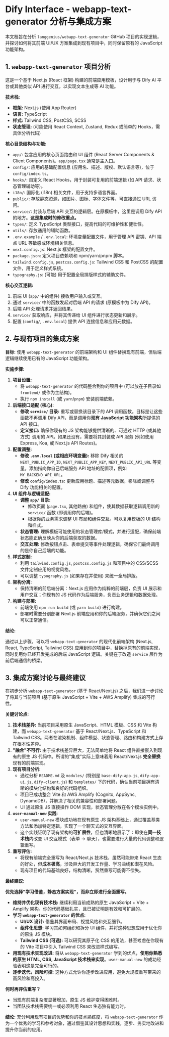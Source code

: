 # Dify Interface - webapp-text-generator 分析与集成方案

本文档旨在分析 `langgenius/webapp-text-generator` GitHub 项目的实现逻辑，并探讨如何将其前端 UI/UX 方案集成到现有项目中，同时保留原有的 JavaScript 功能架构。

## 1. `webapp-text-generator` 项目分析

这是一个基于 Next.js (React 框架) 构建的前端应用模板，设计用于与 Dify AI 平台或其他类似 API 进行交互，以实现文本生成等 AI 功能。

**技术栈:**

*   **框架:** Next.js (使用 App Router)
*   **语言:** TypeScript
*   **样式:** Tailwind CSS, PostCSS, SCSS
*   **状态管理:** (可能使用 React Context, Zustand, Redux 或简单的 Hooks，需具体分析代码)

**核心目录结构与功能:**

*   `app/`: 包含应用的核心页面路由和 UI 组件 (React Server Components & Client Components)。`app/page.tsx` 通常是主入口。
*   `config/`: 应用的基础配置信息 (应用名、描述、版权、默认语言等)，位于 `config/index.ts`。
*   `hooks/`: 自定义 React Hooks，用于封装可复用的前端逻辑 (如 API 请求、状态管理辅助等)。
*   `i18n/`: 国际化 (i18n) 相关文件，用于支持多语言界面。
*   `public/`: 存放静态资源，如图片、图标、字体文件等，可直接通过 URL 访问。
*   `service/`: 封装与后端 API 交互的逻辑层。在原模板中，这里是调用 Dify API 的地方。**这是集成时的修改重点。**
*   `types/`: 定义 TypeScript 类型接口，提高代码的可维护性和健壮性。
*   `utils/`: 存放通用的辅助函数。
*   `.env.example` / `.env.local`: 环境变量配置文件，用于管理 API 密钥、API 端点 URL 等敏感或环境相关信息。
*   `next.config.js`: Next.js 框架的配置文件。
*   `package.json`: 定义项目依赖项和 npm/yarn/pnpm 脚本。
*   `tailwind.config.js`, `postcss.config.js`: Tailwind CSS 和 PostCSS 的配置文件，用于定义样式系统。
*   `typography.js`: (可能) 用于配置全局排版样式的辅助文件。

**核心交互逻辑:**

1.  前端 UI (`app/` 中的组件) 接收用户输入或交互。
2.  通过 `service/` 中的函数发起对后端 API 的请求 (原模板中为 Dify API)。
3.  后端 API 处理请求并返回结果。
4.  `service/` 获取响应，并将其传递给 UI 组件进行状态更新和展示。
5.  配置 (`config/`, `.env.local`) 提供 API 连接信息和应用元数据。

## 2. 与现有项目的集成方案

**目标:** 使用 `webapp-text-generator` 的前端架构和 UI 组件替换现有前端，但后端逻辑继续使用已有的 JavaScript 功能架构。

**实施步骤:**

1.  **项目设置:**
    *   将 `webapp-text-generator` 的代码整合到你的项目中 (可以放在子目录如 `frontend/` 或作为主结构)。
    *   执行 `npm install` (或 `yarn`/`pnpm`) 安装前端依赖。
2.  **后端接口适配 (核心):**
    *   **修改 `service/` 目录:** 重写或替换该目录下的 API 调用函数。目标是让这些函数不再调用 Dify API，而是调用你**现有 JavaScript 功能架构**所提供的 API 接口。
    *   **定义接口:** 确保你现有的 JS 架构能够提供清晰的、可通过 HTTP (或其他方式) 调用的 API。如果还没有，需要将其封装成 API 服务 (例如使用 Express, Koa, 或 Next.js API Routes)。
3.  **配置调整:**
    *   **修改 `.env.local` (或相应环境变量):** 移除 Dify 相关的 `NEXT_PUBLIC_APP_ID`, `NEXT_PUBLIC_APP_KEY`, `NEXT_PUBLIC_API_URL` 等变量。添加指向你自己后端服务 API 地址的配置项，例如 `MY_BACKEND_API_URL`。
    *   **修改 `config/index.ts`:** 更新应用标题、描述等元数据，移除或调整与 Dify 功能相关的配置。
4.  **UI 组件与逻辑适配:**
    *   **调整 `app/` 目录:**
        *   修改页面 (`page.tsx`, 其他路由) 和组件，使其数据获取逻辑调用新的 `service/` 函数 (即调用你的后端)。
        *   根据你的业务需求调整 UI 布局和组件交互。可以复用模板的 UI 结构和样式。
    *   **状态管理:** 理解模板可能使用的状态管理库/模式，并进行适配，确保前端状态能正确反映从你的后端获取的数据。
    *   **交互处理:** 修改按钮点击、表单提交等事件处理逻辑，确保它们最终调用的是你自己后端的功能。
5.  **样式定制:**
    *   利用 `tailwind.config.js`, `postcss.config.js` 和项目中的 CSS/SCSS 文件定制应用的视觉风格。
    *   可以调整 `typography.js` (如果存在并使用) 来统一全局排版。
6.  **架构分离:**
    *   保持清晰的前后端分离：Next.js 应用作为纯粹的前端层，负责 UI 展示和用户交互；你现有的 JS 代码作为后端服务，负责业务逻辑和数据处理。
7.  **构建与部署:**
    *   前端使用 `npm run build` (或 `yarn build`) 进行构建。
    *   部署时需要分别部署 Next.js 前端应用和你的后端服务，并确保它们之间可以正常通信。

**结论:**

通过以上步骤，可以将 `webapp-text-generator` 的现代化前端架构 (Next.js, React, TypeScript, Tailwind CSS) 应用到你的项目中，替换掉原有的前端实现，同时复用你已经开发完成的后端 JavaScript 逻辑。关键在于改造 `service` 层作为前后端通信的桥梁。

## 3. 集成方案讨论与最终建议

在初步分析 `webapp-text-generator` (基于 React/Next.js) 之后，我们进一步讨论了将其与当前项目 (基于原生 JavaScript + Vite + AWS Amplify) 集成的可行性。

**关键讨论点:**

1.  **技术栈差异:** 当前项目采用原生 JavaScript、HTML 模板、CSS 和 Vite 构建，而 `webapp-text-generator` 基于 React/Next.js、TypeScript 和 Tailwind CSS。两者在渲染机制、组件模型、状态管理、路由和构建方式上存在根本性差异。
2.  **"融合"不可行:** 由于技术栈差异巨大，无法简单地将 React 组件直接嵌入到现有的原生 JS 代码中。所谓的"集成"实际上意味着用 React/Next.js **完全替换** 现有的前端实现。
3.  **现有项目分析:**
    *   通过分析 `README.md` 及 `modules/` (特别是 `base-dify-app.js`, `dify-app-ui.js`, `dify-client.js`) 和 `templates/` 下的代码，确认当前项目拥有清晰的模块化结构和良好的代码组织。
    *   项目已成功整合 Vite 和 AWS Amplify (Cognito, AppSync, DynamoDB)，并解决了相关的兼容性和部署问题。
    *   UI 通过原生 JS 直接操作 DOM 实现，状态管理分散在各个模块实例中。
4.  **`user-manual-new` 实践:**
    *   `user-manual-new` 模块成功地在现有原生 JS 架构基础上，通过覆盖基类方法和添加特定逻辑，实现了一个聊天式的交互界面。
    *   这个实践证明了现有架构的**可扩展性**，但也清晰地展示了：即使在**同一技术栈**内改变 UI 交互模式（表单 -> 聊天），也需要进行大量的代码调整和逻辑重写。
5.  **重写评估:**
    *   将现有前端完全重写为 React/Next.js 技术栈，虽然可能带来 React 生态的好处，但**成本极高**，涉及巨大的开发工作量、学习曲线和潜在风险。
    *   现有项目的代码基础良好，结构清晰，贸然重写可能得不偿失。

**最终建议:**

**优先选择"学习借鉴，静态方案实现"，而非立即进行全面重写。**

*   **维持并优化现有技术栈:** 继续利用当前成熟的原生 JavaScript + Vite + Amplify 架构。你的代码基础扎实，且已被证明是有效和可扩展的。
*   **学习 `webapp-text-generator` 的优点:**
    *   **UI/UX 设计:** 借鉴其界面布局、视觉风格和交互细节。
    *   **组件化思想:** 学习其如何组织和拆分 UI 组件，并将这种思想应用于优化你的原生 JS 模块。
    *   **Tailwind CSS (可选):** 可以研究其原子化 CSS 的用法，甚至考虑在你现有的 Vite 项目中引入 Tailwind CSS 来改进样式编写。
*   **用现有技术实现改进:** 将从 `webapp-text-generator` 学到的优点，**使用你熟悉的原生 HTML, CSS, JavaScript 技术栈来实现**。`user-manual-new` 的成功经验表明这是完全可行的。
*   **逐步迭代，风险可控:** 这种方式允许你逐步改进应用，避免大规模重写带来的高风险和高投入。

**何时再评估重写？**

*   当现有前端复杂度显著增加，原生 JS 维护变得困难时。
*   当团队技术栈需要统一或必须利用 React 生态独有能力时。

**结论:** 充分利用现有项目的优势和你的技术熟练度，将 `webapp-text-generator` 作为一个优秀的学习和参考对象，通过借鉴其设计思想和实践，逐步、务实地改进和提升你当前的应用。 